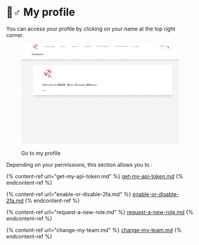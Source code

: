 # 🙋♂ My profile

You can access your profile by clicking on your name at the top right corner.

<figure><img src="../../.gitbook/assets/go_to_profile.gif" alt=""><figcaption><p>Go to my profile</p></figcaption></figure>

Depending on your permissions, this section allows you to :

{% content-ref url="get-my-api-token.md" %}
[get-my-api-token.md](get-my-api-token.md)
{% endcontent-ref %}

{% content-ref url="enable-or-disable-2fa.md" %}
[enable-or-disable-2fa.md](enable-or-disable-2fa.md)
{% endcontent-ref %}

{% content-ref url="request-a-new-role.md" %}
[request-a-new-role.md](request-a-new-role.md)
{% endcontent-ref %}

{% content-ref url="change-my-team.md" %}
[change-my-team.md](change-my-team.md)
{% endcontent-ref %}

